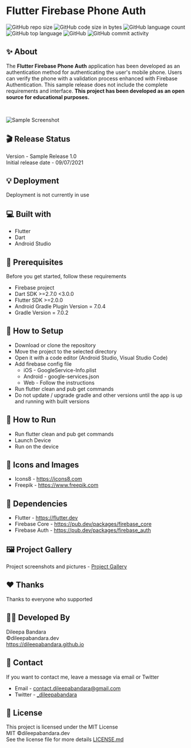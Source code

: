 # Flutter Firebase Phone Auth

![GitHub repo size](https://img.shields.io/github/repo-size/dileepabandara/flutter_firebase_phone_auth?color=red&label=repository%20size)
![GitHub code size in bytes](https://img.shields.io/github/languages/code-size/dileepabandara/flutter_firebase_phone_auth?color=red)
![GitHub language count](https://img.shields.io/github/languages/count/dileepabandara/flutter_firebase_phone_auth)
![GitHub top language](https://img.shields.io/github/languages/top/dileepabandara/flutter_firebase_phone_auth)
![GitHub](https://img.shields.io/github/license/dileepabandara/flutter_firebase_phone_auth?color=yellow)
![GitHub commit activity](https://img.shields.io/github/commit-activity/m/dileepabandara/flutter_firebase_phone_auth?color=brightgreen&label=commits)

## ✨ About

The **Flutter Firebase Phone Auth** application has been developed as an authentication method for authenticating the user's mobile phone. Users can verify the phone with a validation process enhanced with Firebase Authentication. This sample release does not include the complete requirements and interface. **This project has been developed as an open source for educational purposes.**

<br>

![Sample Screenshot](https://dileepabandara.github.io/public-images/projects/flutter-firebase-phone-auth-preview.png)

## 🎬 Release Status

Version - Sample Release 1.0  
Initial release date - 09/07/2021

## 💡 Deployment

Deployment is not currently in use

## 💻 Built with

- Flutter
- Dart
- Android Studio

## 📌 Prerequisites

Before you get started, follow these requirements

- Firebase project
- Dart SDK >=2.7.0 <3.0.0
- Flutter SDK >=2.0.0
- Android Gradle Plugin Version = 7.0.4
- Gradle Version = 7.0.2

## 🍃 How to Setup

- Download or clone the repository
- Move the project to the selected directory
- Open it with a code editor (Android Studio, Visual Studio Code)
- Add firebase config file
  - iOS - GoogleService-Info.plist
  - Android - google-services.json
  - Web - Follow the instructions
- Run flutter clean and pub get commands
- Do not update / upgrade gradle and other versions until the app is up and running with built versions

## 🚀 How to Run

- Run flutter clean and pub get commands
- Launch Device
- Run on the device

## 📸 Icons and Images

- Icons8 - https://icons8.com
- Freepik - https://www.freepik.com

## 💎 Dependencies

- Flutter - https://flutter.dev
- Firebase Core - https://pub.dev/packages/firebase_core
- Firebase Auth - https://pub.dev/packages/firebase_auth

## 🖼️ Project Gallery

Project screenshots and pictures - [Project Gallery](https://dileepabandara.github.io/project-gallery)

## ❤️ Thanks

Thanks to everyone who supported

## 👨‍💻 Developed By

Dileepa Bandara  
©dileepabandara.dev  
https://dileepabandara.github.io

## 💬 Contact

If you want to contact me, leave a message via email or Twitter

- Email - <contact.dileepabandara@gmail.com>
- Twitter - [_dileepabandara](https://twitter.com/_dileepabandara)

## 📜 License

This project is licensed under the MIT License  
MIT ©dileepabandara.dev  
See the license file for more details [LICENSE.md](https://github.com/dileepabandara/flutter_firebase_phone_auth/blob/main/LICENSE)

